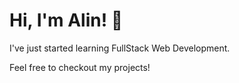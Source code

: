 # Hi, I'm Alin! 👋
I've just started learning FullStack Web Development.

Feel free to checkout my projects! 

